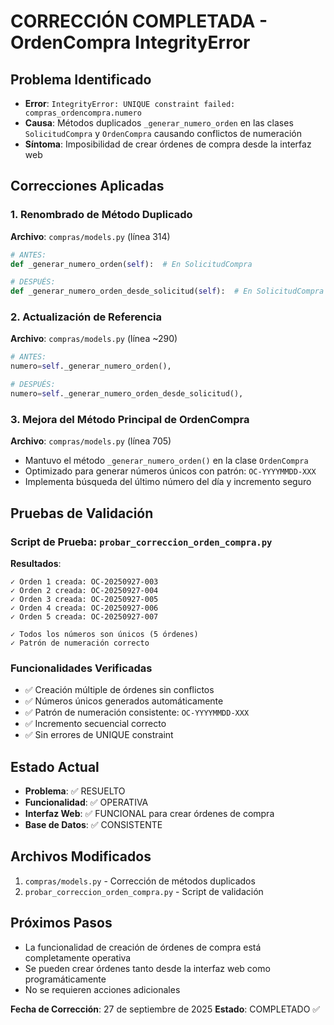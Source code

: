# CORRECCIÓN COMPLETADA - OrdenCompra IntegrityError

## Problema Identificado
- **Error**: `IntegrityError: UNIQUE constraint failed: compras_ordencompra.numero`
- **Causa**: Métodos duplicados `_generar_numero_orden` en las clases `SolicitudCompra` y `OrdenCompra` causando conflictos de numeración
- **Síntoma**: Imposibilidad de crear órdenes de compra desde la interfaz web

## Correcciones Aplicadas

### 1. Renombrado de Método Duplicado
**Archivo**: `compras/models.py` (línea 314)
```python
# ANTES:
def _generar_numero_orden(self):  # En SolicitudCompra

# DESPUÉS:
def _generar_numero_orden_desde_solicitud(self):  # En SolicitudCompra
```

### 2. Actualización de Referencia
**Archivo**: `compras/models.py` (línea ~290)
```python
# ANTES:
numero=self._generar_numero_orden(),

# DESPUÉS:
numero=self._generar_numero_orden_desde_solicitud(),
```

### 3. Mejora del Método Principal de OrdenCompra
**Archivo**: `compras/models.py` (línea 705)
- Mantuvo el método `_generar_numero_orden()` en la clase `OrdenCompra`
- Optimizado para generar números únicos con patrón: `OC-YYYYMMDD-XXX`
- Implementa búsqueda del último número del día y incremento seguro

## Pruebas de Validación

### Script de Prueba: `probar_correccion_orden_compra.py`
**Resultados**:
```
✓ Orden 1 creada: OC-20250927-003
✓ Orden 2 creada: OC-20250927-004
✓ Orden 3 creada: OC-20250927-005
✓ Orden 4 creada: OC-20250927-006
✓ Orden 5 creada: OC-20250927-007

✓ Todos los números son únicos (5 órdenes)
✓ Patrón de numeración correcto
```

### Funcionalidades Verificadas
- ✅ Creación múltiple de órdenes sin conflictos
- ✅ Números únicos generados automáticamente
- ✅ Patrón de numeración consistente: `OC-YYYYMMDD-XXX`
- ✅ Incremento secuencial correcto
- ✅ Sin errores de UNIQUE constraint

## Estado Actual
- **Problema**: ✅ RESUELTO
- **Funcionalidad**: ✅ OPERATIVA
- **Interfaz Web**: ✅ FUNCIONAL para crear órdenes de compra
- **Base de Datos**: ✅ CONSISTENTE

## Archivos Modificados
1. `compras/models.py` - Corrección de métodos duplicados
2. `probar_correccion_orden_compra.py` - Script de validación

## Próximos Pasos
- La funcionalidad de creación de órdenes de compra está completamente operativa
- Se pueden crear órdenes tanto desde la interfaz web como programáticamente
- No se requieren acciones adicionales

**Fecha de Corrección**: 27 de septiembre de 2025
**Estado**: COMPLETADO ✅